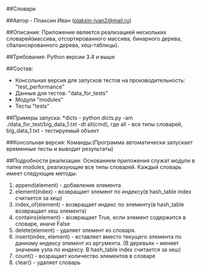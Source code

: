 ﻿##Словари

##Автор - Плаксин Иван (plaksin-ivan2@mail.ru)

##Описание: Приложение является реализацией нескольких словарей(массива, отсортированного массива, бинарного дерева, сбалансированного дерева, хеш-таблицы).

##Требования: Python версии 3.4 и выше

##Состав:
* Консольная версия для запусков тестов на производительность: "test_performance"
* Данные для тестов: "data_for_tests"
* Модули "modules"
* Тесты "tests"

##Примеры запуска: 
*dicts - python dicts.py -am ./data_for_test/big_data_1.txt -dt all(cmd), где all - все типы словарей, big_data_1.txt - тестируемый объект

##Консольная версия:
Команды:(Программа автоматически запускает временные тесты и выводит результаты)

##Подробности реализации: 
Основанием приложения служат модули в папке modules, реализующие все типы словарей.
Каждый словарь имеет следующие методы:
1) append(element) - добавление элемента
2) element(index) - возвращает элемент по индексу(в hash_table index считается за хеш)
3) index_of(element) - возвращает индекс по элементу(в hash_table возвращает хеш элемента)
4) contains(element) - возвращает True, если элемент содержится в словаре, иначе False
5) delete(element) - удаляет элемент из словаря.
6) insert(index, element) - вставляет вместо текущего элемента по данному индексу элемент из аргумента. (В деревьях – меняет значение узла по индексу. В hash_table index считается за хеш)
7) count() - возращает количество элементов в словаре
8) clear() - удаляет словарь